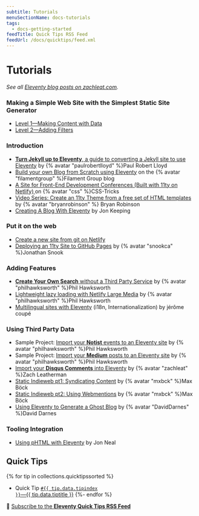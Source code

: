 ```yaml
---
subtitle: Tutorials
menuSectionName: docs-tutorials
tags:
  - docs-getting-started
feedTitle: Quick Tips RSS Feed
feedUrl: /docs/quicktips/feed.xml
---
```


# Tutorials

_See all [Eleventy blog posts on zachleat.com](https://www.zachleat.com/web/eleventy/)._

### Making a Simple Web Site with the Simplest Static Site Generator

* [Level 1—Making Content with Data](https://www.zachleat.com/web/eleventy-tutorial-level-1/)
* [Level 2—Adding Filters](https://www.zachleat.com/web/eleventy-tutorial-level-2/)

### Introduction

* [**Turn Jekyll up to Eleventy**, a guide to converting a Jekyll site to use Eleventy](https://24ways.org/2018/turn-jekyll-up-to-eleventy/) by {% avatar "paulrobertlloyd" %}Paul Robert Lloyd
* [Build your own Blog from Scratch using Eleventy](https://www.filamentgroup.com/lab/build-a-blog/) on the {% avatar "filamentgroup" %}Filament Group blog
* [A Site for Front-End Development Conferences (Built with 11ty on Netlify) ](https://css-tricks.com/a-site-for-front-end-development-conferences-built-with-11ty-on-netlify/) on {% avatar "css" %}CSS-Tricks
* [Video Series: Create an 11ty Theme from a free set of HTML templates](https://www.youtube.com/playlist?list=PLOSLUtJ_J3rrJ1R1qEf8CCEpV3GgbJGNr) by {% avatar "bryanrobinson" %} Bryan Robinson
* [Creating A Blog With Eleventy](https://keepinguptodate.com/pages/2019/06/creating-blog-with-eleventy/) by Jon Keeping

### Put it on the web

* [Create a new site from git on Netlify](https://app.netlify.com/start)
* [Deploying an 11ty Site to GitHub Pages](https://snook.ca/archives/servers/deploying-11ty-to-gh-pages) by {% avatar "snookca" %}Jonathan Snook

### Adding Features

* [**Create Your Own Search** without a Third Party Service](https://www.hawksworx.com/blog/adding-search-to-a-jamstack-site/) by {% avatar "philhawksworth" %}Phil Hawksworth
* [Lightweight lazy loading with Netlify Large Media](https://lazy-load-nlm.netlify.com/) by {% avatar "philhawksworth" %}Phil Hawksworth
* [Multilingual sites with Eleventy](https://www.webstoemp.com/blog/multilingual-sites-eleventy/) (i18n, Internationalization) by <!-- {% avatar "jeromecoupe" %} -->jérôme coupé

### Using Third Party Data

* Sample Project: [Import your **Notist** events to an Eleventy site](https://eleventy-notist-example.netlify.com/) by {% avatar "philhawksworth" %}Phil Hawksworth
* Sample Project: [Import your **Medium** posts to an Eleventy site](https://rss-jamstack.netlify.com/) by {% avatar "philhawksworth" %}Phil Hawksworth
* [Import your **Disqus Comments** into Eleventy](https://github.com/11ty/eleventy-import-disqus/blob/master/README.md) by {% avatar "zachleat" %}Zach Leatherman
* [Static Indieweb pt1: Syndicating Content](https://mxb.at/blog/syndicating-content-to-twitter-with-netlify-functions/) by {% avatar "mxbck" %}Max Böck
* [Static Indieweb pt2: Using Webmentions](https://mxb.at/blog/using-webmentions-on-static-sites/) by {% avatar "mxbck" %}Max Böck
* [Using Eleventy to Generate a Ghost Blog](https://david.darn.es/tutorial/2019/06/01/use-eleventy-to-generate-a-ghost-blog/) by {% avatar "DavidDarnes" %}David Darnes

### Tooling Integration

* [Using pHTML with Eleventy](https://github.com/phtmlorg/phtml-11ty) by <!-- {% avatar "jon_neal" %} -->Jon Neal

## Quick Tips

{% for tip in collections.quicktipssorted %}

* Quick Tip <a href="{{ tip.url }}"><code>#{{ tip.data.tipindex }}</code>—{{ tip.data.tiptitle }}</a>
  {%- endfor %}

📢 [Subscribe to the **Eleventy Quick Tips RSS Feed**](/docs/quicktips/feed.xml)
